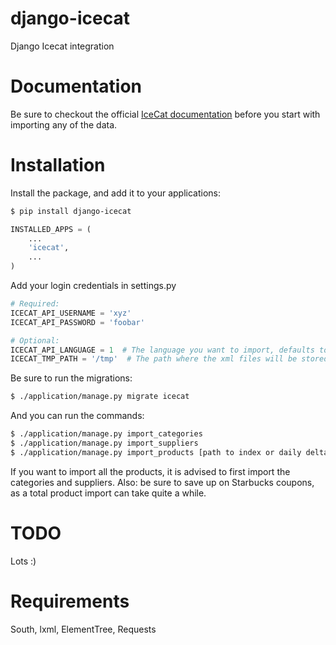 django-icecat
=============
Django Icecat integration

Documentation
=============
Be sure to checkout the official [IceCat documentation](https://nl.icecat.biz/forum.cgi?post=3331) before you start with importing any of the data.

Installation
============
Install the package, and add it to your applications:

```bash
$ pip install django-icecat
```

```python
INSTALLED_APPS = (
    ...
    'icecat',
    ...
)
```

Add your login credentials in settings.py

```python
# Required:
ICECAT_API_USERNAME = 'xyz'
ICECAT_API_PASSWORD = 'foobar'

# Optional:
ICECAT_API_LANGUAGE = 1  # The language you want to import, defaults to 1 (EN), NL = 2, See [LanguageList.xml](https://data.icecat.biz/export/level4/refs/LanguageList.xml.gz) for other languages
ICECAT_TMP_PATH = '/tmp'  # The path where the xml files will be stored for faster access. 
```

Be sure to run the migrations:
```bash
$ ./application/manage.py migrate icecat
```

And you can run the commands:
```bash
$ ./application/manage.py import_categories
$ ./application/manage.py import_suppliers
$ ./application/manage.py import_products [path to index or daily delta]
```
If you want to import all the products, it is advised to first import the categories and suppliers. Also: be sure to save up on Starbucks coupons, as a total product import can take quite a while.

TODO
====
Lots :)

Requirements
============
South, lxml, ElementTree, Requests
